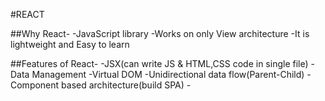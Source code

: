 #REACT

##Why React-
    -JavaScript library
    -Works on only View architecture
    -It is lightweight and Easy to learn

##Features of React-
    -JSX(can write JS & HTML,CSS code in single file) 
    -Data Management
    -Virtual DOM
    -Unidirectional data flow(Parent-Child)
    -Component based architecture(build SPA)
    -
